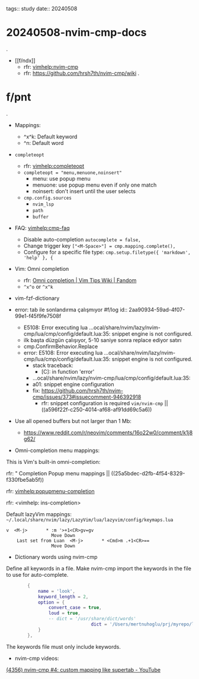 tags:: study
date:: 20240508

# 20240508-nvim-cmp-docs
.
- [[f/ndx]]
	- rfr: <vimhelp:nvim-cmp>
	- rfr: https://github.com/hrsh7th/nvim-cmp/wiki
.
# f/pnt
.
- Mappings:
	- ^x^k: Default keyword
	- ^n: Default word
- `completeopt`
	- rfr: <vimhelp:completeopt>
	- `completeopt = "menu,menuone,noinsert"`
		- menu: use popup menu 
		- menuone: use popup menu even if only one match
		- noinsert: don't insert until the user selects
	- `cmp.config.sources`
		- `nvim_lsp`
		- `path`
		- `buffer`
- FAQ: <vimhelp:cmp-faq>
	- Disable auto-completion
	  `autocomplete = false,`
	- Change trigger key
		`["<M-Space>"] = cmp.mapping.complete(),`
	- Configure for a specific file type:
	  `cmp.setup.filetype({ 'markdown', 'help' }, {`
- Vim: Omni completion
	- rfr: [Omni completion | Vim Tips Wiki | Fandom](https://vim.fandom.com/wiki/Omni_completion)
	- `^x^o` or `^x^k`
- vim-fzf-dictionary

- error: tab ile sonlandırma çalışmıyor #f/log
  id:: 2aa90934-59ad-4f07-99e1-f45f9fe7508f
	- E5108: Error executing lua ...ocal/share/nvim/lazy/nvim-cmp/lua/cmp/config/default.lua:35: snippet engine is not configured.
	- ilk başta düzgün çalışıyor, 5-10 saniye sonra replace ediyor satırı
	- cmp.ConfirmBehavior.Replace
	- error: E5108: Error executing lua ...ocal/share/nvim/lazy/nvim-cmp/lua/cmp/config/default.lua:35: snippet engine is not configured.
		- stack traceback:
			- [C]: in function 'error'
		- ...ocal/share/nvim/lazy/nvim-cmp/lua/cmp/config/default.lua:35:
		- a01: snippet engine configuration
		- fix: https://github.com/hrsh7th/nvim-cmp/issues/373#issuecomment-946392918
			- rfr: snippet configuration is required `vim/nvim-cmp` || ((a596f22f-c250-4014-af68-af91dd69c5a6))

- Use all opened buffers but not larger than 1 Mb:
	- https://www.reddit.com/r/neovim/comments/16o22w0/comment/k1j8g62/
	
- Omni-completion menu mappings:

This is Vim's built-in omni-completion:

rfr: " Completion Popup menu mappings || ((25a5bdec-d2fb-4f54-8329-f330fbe5ab5f))

rfr: <vimhelp:popupmenu-completion>

rfr: <vimhelp: ins-completion>

Default lazyVim mappings: `~/.local/share/nvim/lazy/LazyVim/lua/lazyvim/config/keymaps.lua`

```vim
v  <M-j>       * :m '>+1<CR>gv=gv
                 Move Down
	Last set from Luan  <M-j>       * <Cmd>m .+1<CR>==
                 Move Down
```

- Dictionary words using nvim-cmp

Define all keywords in a file. Make nvim-cmp import the keywords in the file to use for auto-complete.

```lua
        {
            name = 'look',
            keyword_length = 2,
            option = {
                convert_case = true,
                loud = true,
                -- dict = '/usr/share/dict/words'
								dict = '/Users/mertnuhoglu/prj/myrepo/logseq-myrepo/journals/ex/taglist.txt',
            }
        },
```

The keywords file must only include keywords.

- nvim-cmp videos:

[(4356) nvim-cmp #4: custom mapping like supertab - YouTube](https://www.youtube.com/watch?v=C2lNgfrDzt0)
